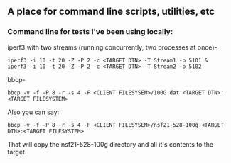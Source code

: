 ## A place for command line scripts, utilities, etc

### Command line for tests I've been using locally:

iperf3 with two streams (running concurrently, two processes at once)-
```
iperf3 -i 10 -t 20 -Z -P 2 -c <TARGET DTN> -T Stream1 -p 5101 &
iperf3 -i 10 -t 20 -Z -P 2 -c <TARGET DTN> -T Stream2 -p 5102
```
bbcp-
```
bbcp -v -f -P 8 -r -s 4 -F <CLIENT FILESYSEM>/100G.dat <TARGET DTN>:<TARGET FILESYSTEM>
```  
Also you can say:
```
bbcp -v -f -P 8 -r -s 4 -F <CLIENT FILESYSEM>/nsf21-528-100g <TARGET DTN>:<TARGET FILESYSTEM>
```
That will copy the nsf21-528-100g directory and all it's contents to the target.
